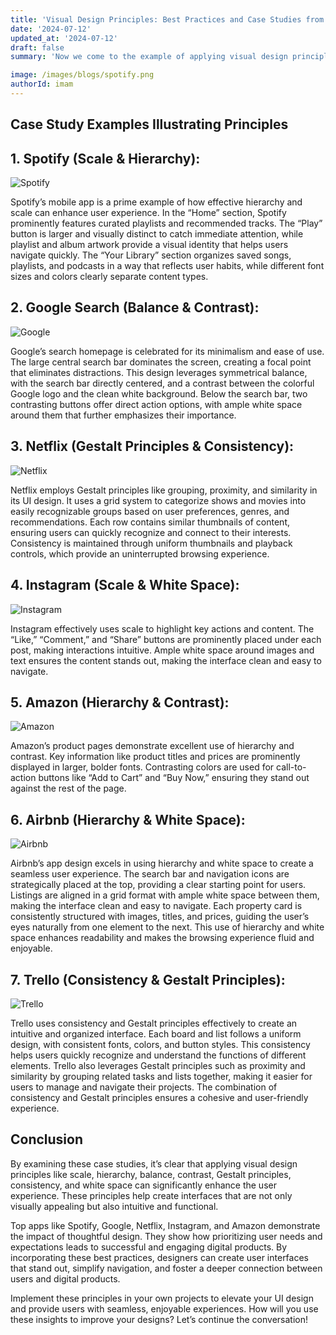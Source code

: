```yaml
---
title: 'Visual Design Principles: Best Practices and Case Studies from Top Apps'
date: '2024-07-12'
updated_at: '2024-07-12'
draft: false
summary: 'Now we come to the example of applying visual design principles in UI design: the more we recognize, the more likely we will improve the overall user experience of our design. Here are case study examples that illustrate these principles and some best practices to consider.'

image: /images/blogs/spotify.png
authorId: imam
---
```


## Case Study Examples Illustrating Principles

## 1. Spotify (Scale & Hierarchy):

![Spotify](/images/blogs/spotify.png)

Spotify’s mobile app is a prime example of how effective hierarchy and scale can enhance user experience. In the “Home” section, Spotify prominently features curated playlists and recommended tracks. The “Play” button is larger and visually distinct to catch immediate attention, while playlist and album artwork provide a visual identity that helps users navigate quickly. The “Your Library” section organizes saved songs, playlists, and podcasts in a way that reflects user habits, while different font sizes and colors clearly separate content types.

## 2. Google Search (Balance & Contrast):

![Google](/images/blogs/google_search.png)

Google’s search homepage is celebrated for its minimalism and ease of use. The large central search bar dominates the screen, creating a focal point that eliminates distractions. This design leverages symmetrical balance, with the search bar directly centered, and a contrast between the colorful Google logo and the clean white background. Below the search bar, two contrasting buttons offer direct action options, with ample white space around them that further emphasizes their importance.

## 3. Netflix (Gestalt Principles & Consistency):

![Netflix](/images/blogs/netflix.png)

Netflix employs Gestalt principles like grouping, proximity, and similarity in its UI design. It uses a grid system to categorize shows and movies into easily recognizable groups based on user preferences, genres, and recommendations. Each row contains similar thumbnails of content, ensuring users can quickly recognize and connect to their interests. Consistency is maintained through uniform thumbnails and playback controls, which provide an uninterrupted browsing experience.

## 4. Instagram (Scale & White Space):

![Instagram](/images/blogs/instagram.png)

Instagram effectively uses scale to highlight key actions and content. The “Like,” “Comment,” and “Share” buttons are prominently placed under each post, making interactions intuitive. Ample white space around images and text ensures the content stands out, making the interface clean and easy to navigate.

## 5. Amazon (Hierarchy & Contrast):

![Amazon](/images/blogs/amazon.png)

Amazon’s product pages demonstrate excellent use of hierarchy and contrast. Key information like product titles and prices are prominently displayed in larger, bolder fonts. Contrasting colors are used for call-to-action buttons like “Add to Cart” and “Buy Now,” ensuring they stand out against the rest of the page.

## 6. Airbnb (Hierarchy & White Space):

![Airbnb](/images/blogs/airbnb.png)

Airbnb’s app design excels in using hierarchy and white space to create a seamless user experience. The search bar and navigation icons are strategically placed at the top, providing a clear starting point for users. Listings are aligned in a grid format with ample white space between them, making the interface clean and easy to navigate. Each property card is consistently structured with images, titles, and prices, guiding the user’s eyes naturally from one element to the next. This use of hierarchy and white space enhances readability and makes the browsing experience fluid and enjoyable.

## 7. Trello (Consistency & Gestalt Principles):

![Trello](/images/blogs/trello.png)

Trello uses consistency and Gestalt principles effectively to create an intuitive and organized interface. Each board and list follows a uniform design, with consistent fonts, colors, and button styles. This consistency helps users quickly recognize and understand the functions of different elements. Trello also leverages Gestalt principles such as proximity and similarity by grouping related tasks and lists together, making it easier for users to manage and navigate their projects. The combination of consistency and Gestalt principles ensures a cohesive and user-friendly experience.

## Conclusion

By examining these case studies, it’s clear that applying visual design principles like scale, hierarchy, balance, contrast, Gestalt principles, consistency, and white space can significantly enhance the user experience. These principles help create interfaces that are not only visually appealing but also intuitive and functional.

Top apps like Spotify, Google, Netflix, Instagram, and Amazon demonstrate the impact of thoughtful design. They show how prioritizing user needs and expectations leads to successful and engaging digital products. By incorporating these best practices, designers can create user interfaces that stand out, simplify navigation, and foster a deeper connection between users and digital products.

Implement these principles in your own projects to elevate your UI design and provide users with seamless, enjoyable experiences. How will you use these insights to improve your designs? Let’s continue the conversation!
